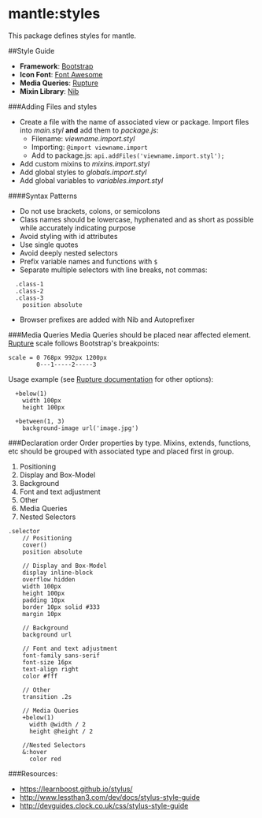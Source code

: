 # mantle:styles

This package defines styles for mantle.

##Style Guide
- **Framework**: [Bootstrap](http://getbootstrap.com/css/)
- **Icon Font**: [Font Awesome](http://fontawesome.io/)
- **Media Queries**: [Rupture](http://jenius.github.io/rupture/)
- **Mixin Library**: [Nib](http://tj.github.io/nib/)

###Adding Files and styles
- Create a file with the name of associated view or package. Import files into *main.styl* **and** add them to *package.js*:
  - Filename: *viewname.import.styl*
  - Importing: `@import viewname.import`
  - Add to package.js: `api.addFiles('viewname.import.styl');`
- Add custom mixins to *mixins.import.styl*
- Add global styles to  *globals.import.styl*
- Add global variables to *variables.import.styl*

####Syntax Patterns
- Do not use brackets, colons, or semicolons
- Class names should be lowercase, hyphenated and as short as possible while accurately indicating purpose
- Avoid styling with id attributes
- Use single quotes
- Avoid deeply nested selectors
- Prefix variable names and functions with `$`
- Separate multiple selectors with line breaks, not commas:
```
  .class-1
  .class-2
  .class-3
    position absolute
```
- Browser prefixes are added with Nib and Autoprefixer

###Media Queries
Media Queries should be placed near affected element. [Rupture](http://jenius.github.io/rupture/)
 scale follows Bootstrap's breakpoints:
```
scale = 0 768px 992px 1200px
        0---1-----2-----3
```
Usage example (see [Rupture documentation](http://jenius.github.io/rupture/) for other options):
```
  +below(1)
    width 100px
    height 100px

  +between(1, 3)
    background-image url('image.jpg')
```

###Declaration order
Order properties by type. Mixins, extends, functions, etc should be grouped with associated type and placed first in group.
  1. Positioning
  2. Display and Box-Model
  3. Background
  4. Font and text adjustment
  5. Other
  6. Media Queries
  6. Nested Selectors

```
.selector
    // Positioning
    cover()
    position absolute

    // Display and Box-Model
    display inline-block
    overflow hidden
    width 100px
    height 100px
    padding 10px
    border 10px solid #333
    margin 10px

    // Background
    background url

    // Font and text adjustment
    font-family sans-serif
    font-size 16px
    text-align right
    color #fff

    // Other
    transition .2s

    // Media Queries
    +below(1)
      width @width / 2
      height @height / 2

    //Nested Selectors
    &:hover
      color red
```

###Resources:
- https://learnboost.github.io/stylus/
- http://www.lessthan3.com/dev/docs/stylus-style-guide
- http://devguides.clock.co.uk/css/stylus-style-guide
